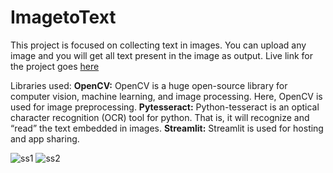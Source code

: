 # ImagetoText
This project is focused on collecting text in images.
You can upload any image and you will get all text present in the image as output.
Live link for the project goes [here](https://share.streamlit.io/atinder01/imagetotext/main/main.py)

Libraries used:
**OpenCV:** OpenCV is a huge open-source library for computer vision, machine learning, and image processing. Here, OpenCV is used for image preprocessing.
**Pytesseract:** Python-tesseract is an optical character recognition (OCR) tool for python. That is, it will recognize and “read” the text embedded in images.
**Streamlit:** Streamlit is used for hosting and app sharing.

![ss1](https://user-images.githubusercontent.com/67895402/132640548-a8c93ca2-ac1d-4e5c-976c-a6d4ead54d40.PNG)
![ss2](https://user-images.githubusercontent.com/67895402/132640578-fa1d9d87-0f19-49a1-819d-d0caece821d9.PNG)
